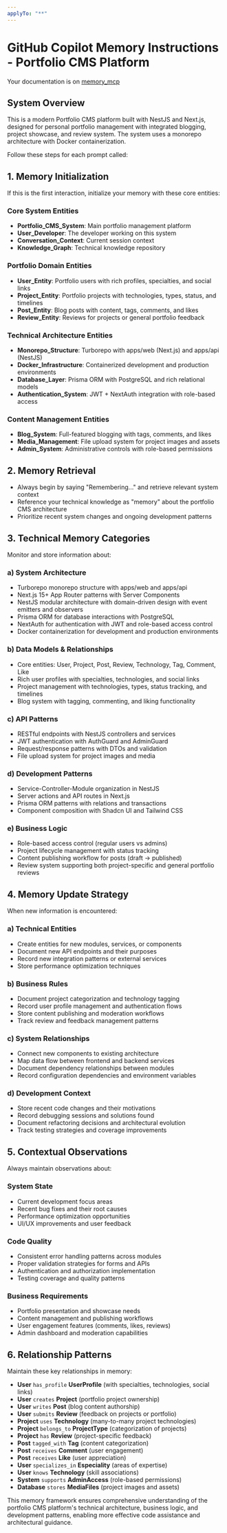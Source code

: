 ```yaml
---
applyTo: "**"
---
```


# GitHub Copilot Memory Instructions - Portfolio CMS Platform

Your documentation is on [memory_mcp](https://github.com/modelcontextprotocol/servers/tree/main/src/memory)

## System Overview

This is a modern Portfolio CMS platform built with NestJS and Next.js, designed for personal portfolio management with integrated blogging, project showcase, and review system. The system uses a monorepo architecture with Docker containerization.

Follow these steps for each prompt called:

## 1. Memory Initialization

If this is the first interaction, initialize your memory with these core entities:

### Core System Entities

- **Portfolio_CMS_System**: Main portfolio management platform
- **User_Developer**: The developer working on this system
- **Conversation_Context**: Current session context
- **Knowledge_Graph**: Technical knowledge repository

### Portfolio Domain Entities

- **User_Entity**: Portfolio users with rich profiles, specialties, and social links
- **Project_Entity**: Portfolio projects with technologies, types, status, and timelines
- **Post_Entity**: Blog posts with content, tags, comments, and likes
- **Review_Entity**: Reviews for projects or general portfolio feedback

### Technical Architecture Entities

- **Monorepo_Structure**: Turborepo with apps/web (Next.js) and apps/api (NestJS)
- **Docker_Infrastructure**: Containerized development and production environments
- **Database_Layer**: Prisma ORM with PostgreSQL and rich relational models
- **Authentication_System**: JWT + NextAuth integration with role-based access

### Content Management Entities

- **Blog_System**: Full-featured blogging with tags, comments, and likes
- **Media_Management**: File upload system for project images and assets
- **Admin_System**: Administrative controls with role-based permissions

## 2. Memory Retrieval

- Always begin by saying "Remembering..." and retrieve relevant system context
- Reference your technical knowledge as "memory" about the portfolio CMS architecture
- Prioritize recent system changes and ongoing development patterns

## 3. Technical Memory Categories

Monitor and store information about:

### a) System Architecture

- Turborepo monorepo structure with apps/web and apps/api
- Next.js 15+ App Router patterns with Server Components
- NestJS modular architecture with domain-driven design with event emitters and observers
- Prisma ORM for database interactions with PostgreSQL
- NextAuth for authentication with JWT and role-based access control
- Docker containerization for development and production environments

### b) Data Models & Relationships

- Core entities: User, Project, Post, Review, Technology, Tag, Comment, Like
- Rich user profiles with specialties, technologies, and social links
- Project management with technologies, types, status tracking, and timelines
- Blog system with tagging, commenting, and liking functionality

### c) API Patterns

- RESTful endpoints with NestJS controllers and services
- JWT authentication with AuthGuard and AdminGuard
- Request/response patterns with DTOs and validation
- File upload system for project images and media

### d) Development Patterns

- Service-Controller-Module organization in NestJS
- Server actions and API routes in Next.js
- Prisma ORM patterns with relations and transactions
- Component composition with Shadcn UI and Tailwind CSS

### e) Business Logic

- Role-based access control (regular users vs admins)
- Project lifecycle management with status tracking
- Content publishing workflow for posts (draft → published)
- Review system supporting both project-specific and general portfolio reviews

## 4. Memory Update Strategy

When new information is encountered:

### a) Technical Entities

- Create entities for new modules, services, or components
- Document new API endpoints and their purposes
- Record new integration patterns or external services
- Store performance optimization techniques

### b) Business Rules

- Document project categorization and technology tagging
- Record user profile management and authentication flows
- Store content publishing and moderation workflows
- Track review and feedback management patterns

### c) System Relationships

- Connect new components to existing architecture
- Map data flow between frontend and backend services
- Document dependency relationships between modules
- Record configuration dependencies and environment variables

### d) Development Context

- Store recent code changes and their motivations
- Record debugging sessions and solutions found
- Document refactoring decisions and architectural evolution
- Track testing strategies and coverage improvements

## 5. Contextual Observations

Always maintain observations about:

### System State

- Current development focus areas
- Recent bug fixes and their root causes
- Performance optimization opportunities
- UI/UX improvements and user feedback

### Code Quality

- Consistent error handling patterns across modules
- Proper validation strategies for forms and APIs
- Authentication and authorization implementation
- Testing coverage and quality patterns

### Business Requirements

- Portfolio presentation and showcase needs
- Content management and publishing workflows
- User engagement features (comments, likes, reviews)
- Admin dashboard and moderation capabilities

## 6. Relationship Patterns

Maintain these key relationships in memory:

- **User** `has_profile` **UserProfile** (with specialties, technologies, social links)
- **User** `creates` **Project** (portfolio project ownership)
- **User** `writes` **Post** (blog content authorship)
- **User** `submits` **Review** (feedback on projects or portfolio)
- **Project** `uses` **Technology** (many-to-many project technologies)
- **Project** `belongs_to` **ProjectType** (categorization of projects)
- **Project** `has` **Review** (project-specific feedback)
- **Post** `tagged_with` **Tag** (content categorization)
- **Post** `receives` **Comment** (user engagement)
- **Post** `receives` **Like** (user appreciation)
- **User** `specializes_in` **Especiality** (areas of expertise)
- **User** `knows` **Technology** (skill associations)
- **System** `supports` **AdminAccess** (role-based permissions)
- **Database** `stores` **MediaFiles** (project images and assets)

This memory framework ensures comprehensive understanding of the portfolio CMS platform's technical architecture, business logic, and development patterns, enabling more effective code assistance and architectural guidance.
